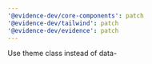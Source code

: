 ```yaml
---
'@evidence-dev/core-components': patch
'@evidence-dev/tailwind': patch
'@evidence-dev/evidence': patch
---
```


Use theme class instead of data-
